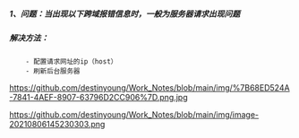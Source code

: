 ##### 1、问题：当出现以下跨域报错信息时，一般为服务器请求出现问题
##### 解决方法：
        - 配置请求网址的ip（host）
        - 刷新后台服务器
          
https://github.com/destinyoung/Work_Notes/blob/main/img/%7B68ED524A-7841-4AEF-8907-63796D2CC906%7D.png.jpg


https://github.com/destinyoung/Work_Notes/blob/main/img/image-20210806145230303.png

